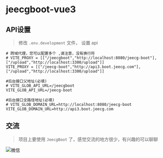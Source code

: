 # jeecgboot-vue3

## API设置

> 修改 `.env.development` 文件， 设置 api  

```shell
# 跨域代理，您可以配置多个 ,请注意，没有换行符
# VITE_PROXY = [["/jeecgboot","http://localhost:8080/jeecg-boot"],["/upload","http://localhost:3300/upload"]]
VITE_PROXY = [["/jeecg-boot","http://api3.boot.jeecg.com"],["/upload","http://localhost:3300/upload"]]

#后台接口父地址(必填)
# VITE_GLOB_API_URL=/jeecgboot
VITE_GLOB_API_URL=/jeecg-boot

#后台接口全路径地址(必填)
# VITE_GLOB_DOMAIN_URL=http://localhost:8080/jeecg-boot
VITE_GLOB_DOMAIN_URL=http://api3.boot.jeecg.com
```


## 交流

> 项目上要使用 `JeecgBoot` 了，感觉交流的地方很少，有兴趣的可以聊聊

![微信](https://gitcdn.xiaodongxier.com/image/20230621165319.jpeg)